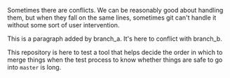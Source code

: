 Sometimes there are conflicts. We can be reasonably good about
handling them, but when they fall on the same lines, sometimes git
can't handle it without some sort of user intervention.

This is a paragraph added by branch_a. It's here to conflict with
branch_b.

This repository is here to test a tool that helps decide the order in
which to merge things when the test process to know whether things are
safe to go into `master` is long.